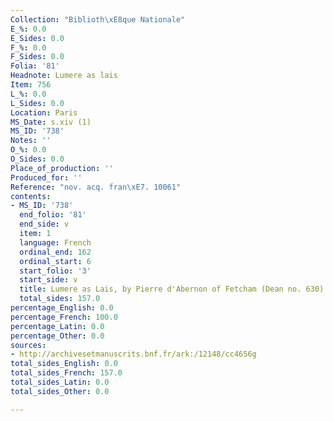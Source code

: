 ```yaml
---
Collection: "Biblioth\xE8que Nationale"
E_%: 0.0
E_Sides: 0.0
F_%: 0.0
F_Sides: 0.0
Folia: '81'
Headnote: Lumere as lais
Item: 756
L_%: 0.0
L_Sides: 0.0
Location: Paris
MS_Date: s.xiv (1)
MS_ID: '738'
Notes: ''
O_%: 0.0
O_Sides: 0.0
Place_of_production: ''
Produced_for: ''
Reference: "nov. acq. fran\xE7. 10061"
contents:
- MS_ID: '738'
  end_folio: '81'
  end_side: v
  item: 1
  language: French
  ordinal_end: 162
  ordinal_start: 6
  start_folio: '3'
  start_side: v
  title: Lumere as Lais, by Pierre d'Abernon of Fetcham (Dean no. 630)
  total_sides: 157.0
percentage_English: 0.0
percentage_French: 100.0
percentage_Latin: 0.0
percentage_Other: 0.0
sources:
- http://archivesetmanuscrits.bnf.fr/ark:/12148/cc4656g
total_sides_English: 0.0
total_sides_French: 157.0
total_sides_Latin: 0.0
total_sides_Other: 0.0

---
```

